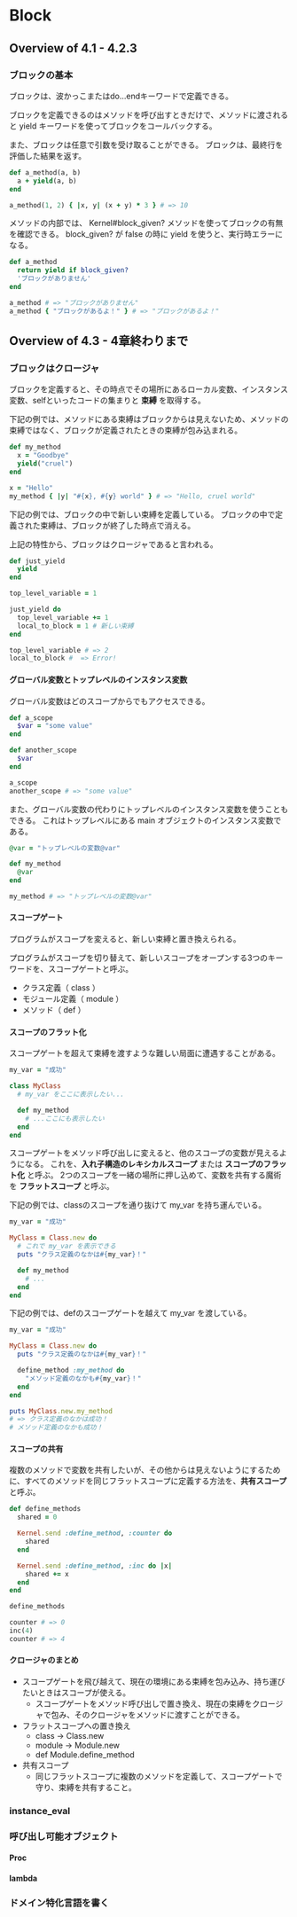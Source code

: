 # Block

## Overview of 4.1 - 4.2.3

### ブロックの基本

ブロックは、波かっこまたはdo...endキーワードで定義できる。

ブロックを定義できるのはメソッドを呼び出すときだけで、メソッドに渡されると yield キーワードを使ってブロックをコールバックする。

また、ブロックは任意で引数を受け取ることができる。
ブロックは、最終行を評価した結果を返す。

```rb
def a_method(a, b)
  a + yield(a, b)
end

a_method(1, 2) { |x, y| (x + y) * 3 } # => 10
```

メソッドの内部では、 Kernel#block_given? メソッドを使ってブロックの有無を確認できる。
block_given? が false の時に yield を使うと、実行時エラーになる。

```rb
def a_method
  return yield if block_given?
  'ブロックがありません'
end

a_method # => "ブロックがありません"
a_method { "ブロックがあるよ！" } # => "ブロックがあるよ！"
```

## Overview of 4.3 - 4章終わりまで

### ブロックはクロージャ

ブロックを定義すると、その時点でその場所にあるローカル変数、インスタンス変数、selfといったコードの集まりと **束縛** を取得する。

下記の例では、メソッドにある束縛はブロックからは見えないため、メソッドの束縛ではなく、ブロックが定義されたときの束縛が包み込まれる。

```rb
def my_method
  x = "Goodbye"
  yield("cruel")
end

x = "Hello"
my_method { |y| "#{x}, #{y} world" } # => "Hello, cruel world"
```

下記の例では、ブロックの中で新しい束縛を定義している。
ブロックの中で定義された束縛は、ブロックが終了した時点で消える。

上記の特性から、ブロックはクロージャであると言われる。

```rb
def just_yield
  yield
end

top_level_variable = 1

just_yield do
  top_level_variable += 1
  local_to_block = 1 # 新しい束縛
end

top_level_variable # => 2
local_to_block #  => Error!
```
#### グローバル変数とトップレベルのインスタンス変数

グローバル変数はどのスコープからでもアクセスできる。

```rb
def a_scope
  $var = "some value"
end

def another_scope
  $var
end

a_scope
another_scope # => "some value"
```

また、グローバル変数の代わりにトップレベルのインスタンス変数を使うこともできる。
これはトップレベルにある main オブジェクトのインスタンス変数である。

```rb
@var = "トップレベルの変数@var"

def my_method
  @var
end

my_method # => "トップレベルの変数@var"
```

#### スコープゲート

プログラムがスコープを変えると、新しい束縛と置き換えられる。

プログラムがスコープを切り替えて、新しいスコープをオープンする3つのキーワードを、スコープゲートと呼ぶ。

* クラス定義（ class ）
* モジュール定義（ module ）
* メソッド（ def ）

#### スコープのフラット化

スコープゲートを超えて束縛を渡すような難しい局面に遭遇することがある。

```rb
my_var = "成功"

class MyClass
  # my_var をここに表示したい...

  def my_method
    # ...ここにも表示したい
  end
end
```

スコープゲートをメソッド呼び出しに変えると、他のスコープの変数が見えるようになる。
これを、**入れ子構造のレキシカルスコープ** または **スコープのフラット化** と呼ぶ。
2つのスコープを一緒の場所に押し込めて、変数を共有する魔術を **フラットスコープ** と呼ぶ。

下記の例では、classのスコープを通り抜けて my_var を持ち運んでいる。

```rb
my_var = "成功"

MyClass = Class.new do
  # これで my_var を表示できる
  puts "クラス定義のなかは#{my_var}！"

  def my_method
    # ...
  end
end
```

下記の例では、defのスコープゲートを越えて my_var を渡している。

```rb
my_var = "成功"

MyClass = Class.new do
  puts "クラス定義のなかは#{my_var}！"

  define_method :my_method do
    "メソッド定義のなかも#{my_var}！"
  end
end

puts MyClass.new.my_method
# => クラス定義のなかは成功！
# メソッド定義のなかも成功！
```

#### スコープの共有

複数のメソッドで変数を共有したいが、その他からは見えないようにするために、すべてのメソッドを同じフラットスコープに定義する方法を、**共有スコープ** と呼ぶ。

```rb
def define_methods
  shared = 0

  Kernel.send :define_method, :counter do
    shared
  end

  Kernel.send :define_method, :inc do |x|
    shared += x
  end
end

define_methods

counter # => 0
inc(4)
counter # => 4
```

#### クロージャのまとめ

* スコープゲートを飛び越えて、現在の環境にある束縛を包み込み、持ち運びたいときはスコープが使える。
  * スコープゲートをメソッド呼び出しで置き換え、現在の束縛をクロージャで包み、そのクロージャをメソッドに渡すことができる。
* フラットスコープへの置き換え
  * class -> Class.new
  * module -> Module.new
  * def Module.define_method
* 共有スコープ
  * 同じフラットスコープに複数のメソッドを定義して、スコープゲートで守り、束縛を共有すること。

### instance_eval


### 呼び出し可能オブジェクト

#### Proc

#### lambda

### ドメイン特化言語を書く

